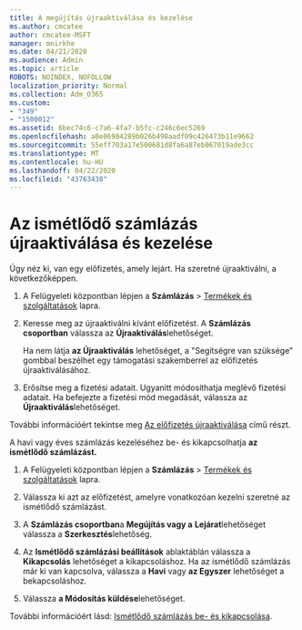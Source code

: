 ```yaml
---
title: A megújítás újraaktiválása és kezelése
ms.author: cmcatee
author: cmcatee-MSFT
manager: mnirkhe
ms.date: 04/21/2020
ms.audience: Admin
ms.topic: article
ROBOTS: NOINDEX, NOFOLLOW
localization_priority: Normal
ms.collection: Adm_O365
ms.custom:
- "349"
- "1500012"
ms.assetid: 6bec74c6-c7a6-4fa7-b5fc-c246c6ec5269
ms.openlocfilehash: a0e06904289b026b498aadf09c426473b11e9662
ms.sourcegitcommit: 55eff703a17e500681d8fa6a87eb067019ade3cc
ms.translationtype: MT
ms.contentlocale: hu-HU
ms.lasthandoff: 04/22/2020
ms.locfileid: "43763438"
---
```

# <a name="how-to-reactivate-and-manage-recurring-billing"></a>Az ismétlődő számlázás újraaktiválása és kezelése

Úgy néz ki, van egy előfizetés, amely lejárt. Ha szeretné újraaktiválni, a következőképpen.
  
1. A Felügyeleti központban lépjen a **Számlázás** \> [Termékek és szolgáltatások](https://go.microsoft.com/fwlink/p/?linkid=842054) lapra.

2. Keresse meg az újraaktiválni kívánt előfizetést. A **Számlázás csoportban** válassza az **Újraaktiválás**lehetőséget.

    Ha nem látja **az Újraaktiválás** lehetőséget, a "Segítségre van szüksége" gombbal beszélhet egy támogatási szakemberrel az előfizetés újraaktiválásához.

3. Erősítse meg a fizetési adatait. Ugyanitt módosíthatja meglévő fizetési adatait. Ha befejezte a fizetési mód megadását, válassza az **Újraaktiválás**lehetőséget.

További információért tekintse meg [Az előfizetés újraaktiválása](https://docs.microsoft.com//office365/admin/subscriptions-and-billing/reactivate-your-subscription) című részt. 

A havi vagy éves számlázás kezeléséhez be- és kikapcsolhatja **az ismétlődő számlázást.**
  
1. A Felügyeleti központban lépjen a **Számlázás** \> [Termékek és szolgáltatások](https://go.microsoft.com/fwlink/p/?linkid=842054) lapra.

2. Válassza ki azt az előfizetést, amelyre vonatkozóan kezelni szeretné az ismétlődő számlázást.

3. A **Számlázás csoportban**a **Megújítás vagy a** **Lejárat**lehetőséget válassza a **Szerkesztés**lehetőség.

4. Az **Ismétlődő számlázási beállítások** ablaktáblán válassza a **Kikapcsolás** lehetőséget a kikapcsoláshoz. Ha az ismétlődő számlázás már ki van kapcsolva, válassza a **Havi** vagy **az Egyszer** lehetőséget a bekapcsoláshoz.

5. Válassza **a Módosítás küldése**lehetőséget.

További információért lásd: [Ismétlődő számlázás be- és kikapcsolása](https://docs.microsoft.com/office365/admin/subscriptions-and-billing/renew-your-subscription#turn-recurring-billing-off-or-on).